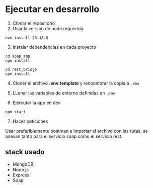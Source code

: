 # Ejecutar en desarrollo

1. Clonar el repositorio
2. Usar la versión de node requerida.

```
nvm install 20.18.0
```

3. Instalar dependencias en cada proyecto

```
cd soap_app
npm install

cd rest_bridge
npm install
```

4. Clonar el archivo **.env.template** y renonmbrar la copia a `.env`

5. LLenar las variables de entorno definidas en `.env`

6. Ejercutar la app en dev

```
npm start
```

7. Hacer peticiones

Usar preferiblemente postman e importar el archivo con las rutas, se anexan tanto para el servicio soap como el servicio rest.

## stack usado

- MongoDB
- Node.js
- Express
- Soap
